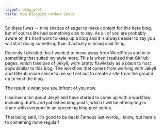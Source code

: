 ```yaml
---
layout: blog_post
title: Now Blogging Hacker Style
---
```

So there I was -- nine shades of eager to make content for this here blog, but of course life had something else to say. As all of you are probably aware of, it's hard work to keep up a blog and it is always easier to say you will start doing something than it actually is doing said thing.

Recently I decided that I wanted to move away from WordPress and in to something that suited my style more. This is when I realized that GitHub pages, which take use of Jekyll, work pretty flawlessly as a place to host apps similar to this blog. The workflow that comes from working with Jekyll and GitHub made sense to me so I set out to create a site from the ground up to host the blog.

The result is what you see infront of you now.

I learned a ton about Jekyll and have started to come up with a workflow including drafts and published blog posts, which I will be attempting to share with everyone in an upcoming blog post series.

That being said, it's good to be back! Famous last words, I know, but here's to something more regular!